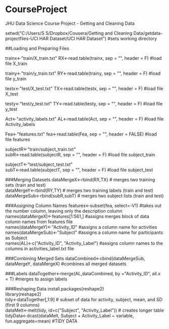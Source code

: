 CourseProject
=============

JHU Data Science Course Project - Getting and Cleaning Data

setwd("C:/Users/S S/Dropbox/Cousera/Getting and Cleaning Data/getdata-projectfiles-UCI HAR Dataset/UCI HAR Dataset") #sets working directory <br />

##Loading and Preparing Files

trainx<-"train/X_train.txt"
RX<-read.table(trainx, sep = "", header = F) #load file X_train<br />

trainy<-"train/y_train.txt"
RY<-read.table(trainy, sep = "", header = F) #load file y_train<br />

testx<-"test/X_test.txt"
TX<-read.table(testx, sep = "", header = F) #load file X_test<br />

testy<-"test/y_test.txt"
TY<-read.table(testy, sep = "", header = F) #load file y_test<br />

Act<-"activity_labels.txt"
AL<-read.table(Act, sep = "", header = F) #load file Activity_labels<br />

Fea<-"features.txt"
fea<-read.table(Fea, sep = "", header = FALSE) #load file features<br />

subjectR<-"train/subject_train.txt"<br />
subR<-read.table(subjectR, sep = "", header = F) #load file subject_train<br />

subjectT<-"test/subject_test.txt"<br />
subT<-read.table(subjectT, sep = "", header = F) #load file subject_test<br />

###Merging Datasets
dataMergeX<-rbind(RX,TX) 							# merges two training sets (train and test)<br />
dataMergeY<-rbind(RY,TY) 							# merges two training labels (train and test)<br />
dataMergeSub<-rbind(subR,subT) 						# merges two subject lists (train and test)<br />

###Assigning Column Names
features<-subset(fea, select=-V1) 						#takes out the number column, leaving only the description column<br />
names(dataMergeX)<-features[1:561,] 						#assigns merges block of data column names from features file<br />
names(dataMergeY)<-"Activity_ID" 						#assigns a column name for activities<br />
names(dataMergeSub)<-"Subject" 						#assigns a column name for participants as Subject <br />
names(AL)<-c("Activity_ID", "Activity_Label") 				#assigns column names to the columns in activities_label.txt file<br />

###Combining Merged Sets
dataCombined<-cbind(dataMergeSub, dataMergeY, dataMergeX) 			#combines all merged datasets<br />

###Labels
dataTogether<-merge(AL,dataCombined, by ="Activity_ID", all.x = T) 		#merges to assign labels<br />

###Reshaping Data
install.packages(reshape2)<br />
library(reshape2)<br />
tidy<-dataTogether[,1:9] 							# subset of data for activity, subject, mean, and SD (first 9 columns)<br />
dataMelt<-melt(tidy, id=c("Subject", "Activity_Label"))			# creates longer table<br />
tidyData<-dcast(dataMelt, Subject + Activity_Label ~ variable, fun.aggregate=mean) #TIDY DATA<br />
